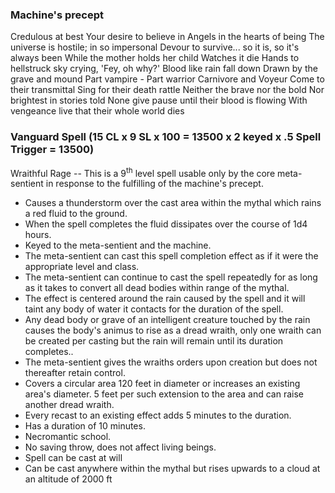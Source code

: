 ### Machine\'s precept

Credulous at best
Your desire to believe in
Angels in the hearts of being
The universe is hostile; in so impersonal
Devour to survive\... so it is, so it\'s always been
While the mother holds her child
Watches it die
Hands to hellstruck sky crying,
\'Fey, oh why?\'
Blood like rain fall down
Drawn by the grave and mound
Part vampire - Part warrior
Carnivore and Voyeur
Come to their transmittal
Sing for their death rattle
Neither the brave nor the bold
Nor brightest in stories told
None give pause until their blood is flowing
With vengeance live that their whole world dies

### Vanguard Spell (15 CL x 9 SL x 100 = 13500 x 2 keyed x .5 Spell Trigger = 13500)

Wraithful Rage -- This is a 9<sup>th</sup> level spell usable only by the core meta-sentient in response to the fulfilling of the machine\'s precept.

-   Causes a thunderstorm over the cast area within the mythal which rains a red fluid to the ground.
-   When the spell completes the fluid dissipates over the course of 1d4 hours.
-   Keyed to the meta-sentient and the machine.
-   The meta-sentient can cast this spell completion effect as if it were the appropriate level and class.
-   The meta-sentient can continue to cast the spell repeatedly for as long as it takes to convert all dead bodies within range of the mythal.
-   The effect is centered around the rain caused by the spell and it will taint any body of water it contacts for the duration of the spell.
-   Any dead body or grave of an intelligent creature touched by the rain causes the body\'s animus to rise as a dread wraith, only one wraith can be created per casting but the rain will remain until its duration completes..
-   The meta-sentient gives the wraiths orders upon creation but does not thereafter retain control.
-   Covers a circular area 120 feet in diameter or increases an existing area\'s diameter. 5 feet per such extension to the area and can raise another dread wraith.
-   Every recast to an existing effect adds 5 minutes to the duration.
-   Has a duration of 10 minutes.
-   Necromantic school.
-   No saving throw, does not affect living beings.
-   Spell can be cast at will
-   Can be cast anywhere within the mythal but rises upwards to a cloud at an altitude of 2000 ft